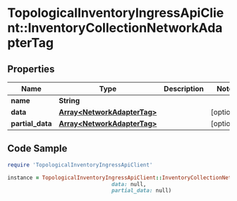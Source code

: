 # TopologicalInventoryIngressApiClient::InventoryCollectionNetworkAdapterTag

## Properties

Name | Type | Description | Notes
------------ | ------------- | ------------- | -------------
**name** | **String** |  | 
**data** | [**Array&lt;NetworkAdapterTag&gt;**](NetworkAdapterTag.md) |  | [optional] 
**partial_data** | [**Array&lt;NetworkAdapterTag&gt;**](NetworkAdapterTag.md) |  | [optional] 

## Code Sample

```ruby
require 'TopologicalInventoryIngressApiClient'

instance = TopologicalInventoryIngressApiClient::InventoryCollectionNetworkAdapterTag.new(name: null,
                                 data: null,
                                 partial_data: null)
```


